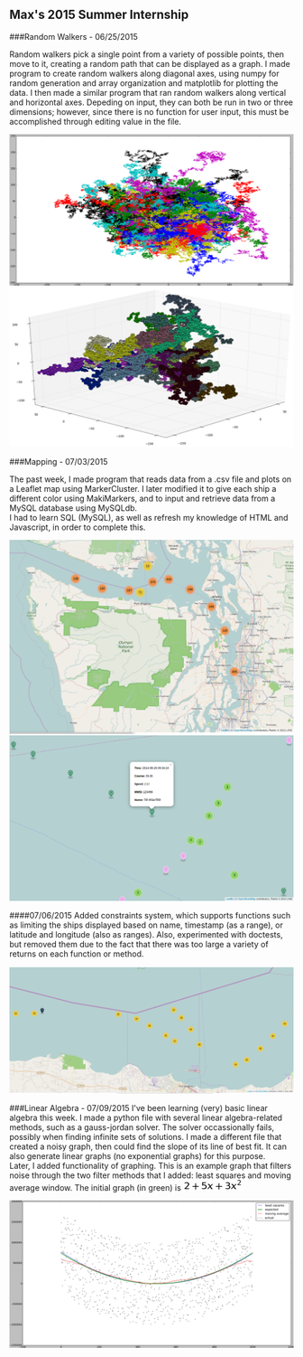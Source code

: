 ## Max's 2015 Summer Internship

###Random Walkers - 06/25/2015

Random walkers pick a single point from a variety of possible points, then move to it, creating a random path that can be displayed as a graph.  I made program to create random walkers along diagonal axes, using numpy for random generation and array organization and matplotlib for plotting the data.  I then made a similar program that ran random walkers along vertical and horizontal axes.  Depeding on input, they can both be run in two or three dimensions; however, since there is no function for user input, this must be accomplished through editing value in the file.

![vertical axes 2D random walker, line format](/RandomWalk/RandWalk2D.png)
![vertical axes 3D random walker, dot format](/RandomWalk/RandWalkDot.png)

###Mapping - 07/03/2015

The past week, I made program that reads data from a .csv file and plots on a Leaflet map using MarkerCluster.  I later modified it to give each ship a different color using MakiMarkers, and to input and retrieve data from a MySQL database using MySQLdb.  
I had to learn SQL (MySQL), as well as refresh my knowledge of HTML and Javascript, in order to complete this.

![zoomed out map to display markerclusters](/mapping/ZoomedOut.png)
![zoomed in map to display ship color differentiation](/mapping/ZoomedIn.png)

####07/06/2015
Added constraints system, which supports functions such as limiting the ships displayed based on name, timestamp (as a range), or latitude and longitude (also as ranges).  Also, experimented with doctests, but removed them due to the fact that there was too large a variety of returns on each function or method.

![map with data limited by two time ranges and two ship names](/mapping/Constrained.png)

###Linear Algebra - 07/09/2015
I've been learning (very) basic linear algebra this week.  I made a python file with several linear algebra-related methods, such as a gauss-jordan solver.  The solver occassionally fails, possibly when finding infinite sets of solutions.  I made a different file that created a noisy graph, then could find the slope of its line of best fit.  It can also generate linear graphs (no exponential graphs) for this purpose.  
Later, I added functionality of graphing.  This is an example graph that filters noise through the two filter methods that I added: least squares and moving average window.  The initial graph (in green) is ![2+5x+3x^2](/LinearAlgebra/NoiseFilter-eqn.png)

![graph - filtering out noise through least squares and moving average window](/LinearAlgebra/NoiseFilter.png)
